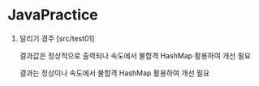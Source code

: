 # JavaPractice

1. 달리기 경주 [src/test01]

    결과값은 정상적으로 출력되나 속도에서 불합격
    HashMap 활용하여 개선 필요

   결과는 정상이나 속도에서 불합격
   HashMap 활용하여 개선 필요
   
